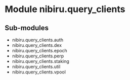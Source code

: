 Module nibiru.query_clients
===========================

Sub-modules
-----------
* nibiru.query_clients.auth
* nibiru.query_clients.dex
* nibiru.query_clients.epoch
* nibiru.query_clients.perp
* nibiru.query_clients.staking
* nibiru.query_clients.util
* nibiru.query_clients.vpool
